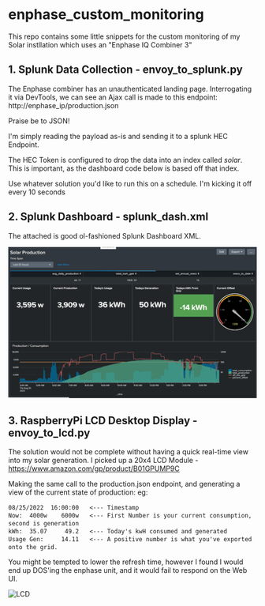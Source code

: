 # enphase_custom_monitoring
This repo contains some little snippets for the custom monitoring of my Solar instllation which uses an "Enphase IQ Combiner 3"

## 1. Splunk Data Collection - envoy_to_splunk.py

The Enphase combiner has an unauthenticated landing page.
Interrogating it via DevTools, we can see an Ajax call is made to this endpoint: http://enphase_ip/production.json

Praise be to JSON!

I'm simply reading the payload as-is and sending it to a splunk HEC Endpoint.

The HEC Token is configured to drop the data into an index called *solar*.
This is important, as the dashboard code below is based off that index.

Use whatever solution you'd like to run this on a schedule.
I'm kicking it off every 10 seconds

## 2. Splunk Dashboard - splunk_dash.xml

The attached is good ol-fashioned Splunk Dashboard XML.

![Splunk Dashboard](./dashboard.png)

## 3. RaspberryPi LCD Desktop Display - envoy_to_lcd.py

The solution would not be complete without having a quick real-time view into my solar generation.
I picked up a 20x4 LCD Module - https://www.amazon.com/gp/product/B01GPUMP9C

Making the same call to the production.json endpoint, and generating a view of the current state of production:
eg:

    08/25/2022  16:00:00   <--- Timestamp
    Now:  4000w    6000w   <--- First Number is your current consumption, second is generation
    kWh:  35.07     49.2   <--- Today's kwH consumed and generated
    Usage Gen:     14.11   <--- A positive number is what you've exported onto the grid.

You might be tempted to lower the refresh time, however I found I would end up DOS'ing the enphase unit, and it would fail to respond on the Web UI.

![LCD](./lcd.png)

